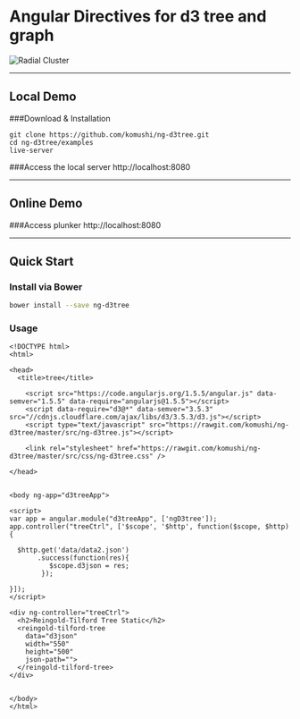 # Angular Directives for d3 tree and graph

![Radial Cluster](https://rawgit.com/komushi/ng-d3tree/master/images/tree.png)

----------
Local Demo
-------------
###Download & Installation
```
git clone https://github.com/komushi/ng-d3tree.git
cd ng-d3tree/examples
live-server
```
###Access the local server
http://localhost:8080

----------
Online Demo
-------------

###Access plunker
http://localhost:8080

----------
Quick Start
-------------
### Install via Bower
```bash
bower install --save ng-d3tree
```

### Usage
```
<!DOCTYPE html>
<html>

<head>
  <title>tree</title>

    <script src="https://code.angularjs.org/1.5.5/angular.js" data-semver="1.5.5" data-require="angularjs@1.5.5"></script>
    <script data-require="d3@*" data-semver="3.5.3" src="//cdnjs.cloudflare.com/ajax/libs/d3/3.5.3/d3.js"></script>
    <script type="text/javascript" src="https://rawgit.com/komushi/ng-d3tree/master/src/ng-d3tree.js"></script>

    <link rel="stylesheet" href="https://rawgit.com/komushi/ng-d3tree/master/src/css/ng-d3tree.css" />

</head>


<body ng-app="d3treeApp">

<script>
var app = angular.module("d3treeApp", ['ngD3tree']); 
app.controller("treeCtrl", ['$scope', '$http', function($scope, $http) {

  $http.get('data/data2.json')
       .success(function(res){
          $scope.d3json = res;
        });

}]);
</script>

<div ng-controller="treeCtrl">
  <h2>Reingold-Tilford Tree Static</h2>
  <reingold-tilford-tree
    data="d3json"
    width="550"
    height="500"
    json-path="">
  </reingold-tilford-tree>
</div>


</body>
</html>
```